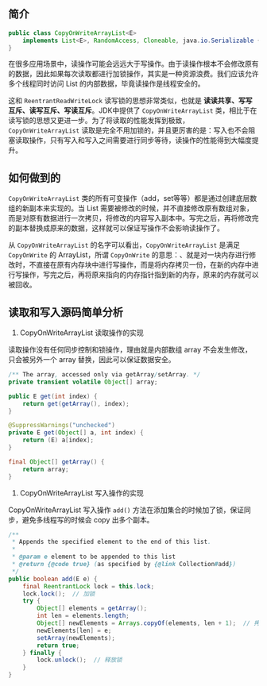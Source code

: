 ## 简介

```java
public class CopyOnWriteArrayList<E>
    implements List<E>, RandomAccess, Cloneable, java.io.Serializable {
}
```

在很多应用场景中，读操作可能会远远大于写操作。由于读操作根本不会修改原有的数据，因此如果每次读取都进行加锁操作，其实是一种资源浪费。我们应该允许多个线程同时访问 List 的内部数据，毕竟读操作是线程安全的。

这和 `ReentrantReadWriteLock` 读写锁的思想非常类似，也就是 **读读共享、写写互斥、读写互斥、写读互斥**。JDK中提供了 `CopyOnWriteArrayList` 类，相比于在读写锁的思想又更进一步。为了将读取的性能发挥到极致，`CopyOnWriteArrayList` 读取是完全不用加锁的，并且更厉害的是：写入也不会阻塞读取操作，只有写入和写入之间需要进行同步等待，读操作的性能得到大幅度提升。

## 如何做到的

`CopyOnWriteArrayList` 类的所有可变操作（add，set等等）都是通过创建底层数组的新副本来实现的。当 List 需要被修改的时候，并不直接修改原有数组对象，而是对原有数据进行一次拷贝，将修改的内容写入副本中。写完之后，再将修改完的副本替换成原来的数据，这样就可以保证写操作不会影响读操作了。

从 `CopyOnWriteArrayList` 的名字可以看出，`CopyOnWriteArrayList` 是满足 `CopyOnWrite` 的 ArrayList，所谓 `CopyOnWrite` 的意思：、就是对一块内存进行修改时，不直接在原有内存块中进行写操作，而是将内存拷贝一份，在新的内存中进行写操作，写完之后，再将原来指向的内存指针指到新的内存，原来的内存就可以被回收。

## 读取和写入源码简单分析

1. CopyOnWriteArrayList 读取操作的实现

读取操作没有任何同步控制和锁操作，理由就是内部数组 array 不会发生修改，只会被另外一个 array 替换，因此可以保证数据安全。



```java
/** The array, accessed only via getArray/setArray. */
private transient volatile Object[] array;

public E get(int index) {
    return get(getArray(), index);
}

@SuppressWarnings("unchecked")
private E get(Object[] a, int index) {
    return (E) a[index];
}

final Object[] getArray() {
    return array;
}
```

1. CopyOnWriteArrayList 写入操作的实现

CopyOnWriteArrayList 写入操作 `add()` 方法在添加集合的时候加了锁，保证同步，避免多线程写的时候会 copy 出多个副本。



```java
/**
 * Appends the specified element to the end of this list.
 *
 * @param e element to be appended to this list
 * @return {@code true} (as specified by {@link Collection#add})
 */
public boolean add(E e) {
    final ReentrantLock lock = this.lock;
    lock.lock();  // 加锁
    try {
        Object[] elements = getArray();
        int len = elements.length;
        Object[] newElements = Arrays.copyOf(elements, len + 1);  // 拷贝新数组
        newElements[len] = e;
        setArray(newElements);
        return true;
    } finally {
        lock.unlock();  // 释放锁
    }
}
```